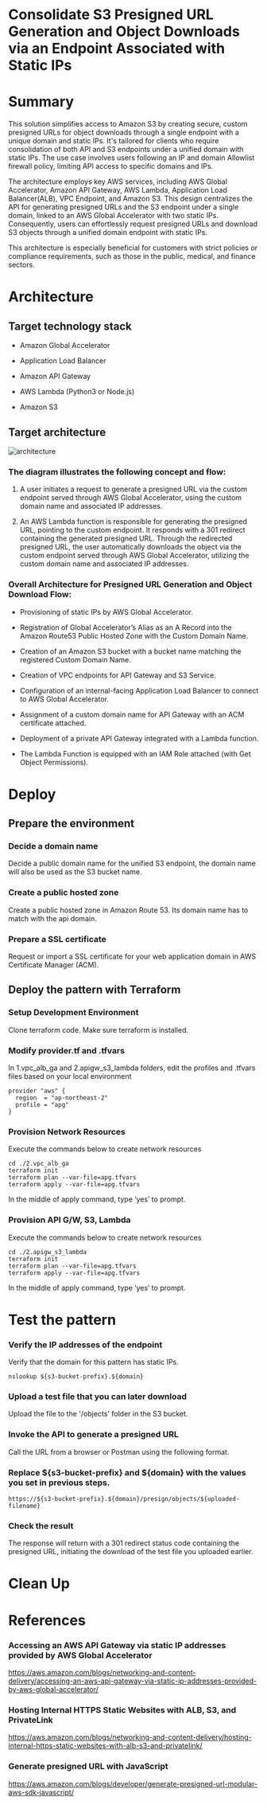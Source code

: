 # Consolidate S3 Presigned URL Generation and Object Downloads via an Endpoint Associated with Static IPs

# Summary
This solution simplifies access to Amazon S3 by creating secure, custom presigned URLs for object downloads through a single endpoint with a unique domain and static IPs. It's tailored for clients who require consolidation of both API and S3 endpoints under a unified domain with static IPs. The use case involves users following an IP and domain Allowlist firewall policy, limiting API access to specific domains and IPs.

The architecture employs key AWS services, including AWS Global Accelerator, Amazon API Gateway, AWS Lambda, Application Load Balancer(ALB), VPC Endpoint, and Amazon S3. This design centralizes the API for generating presigned URLs and the S3 endpoint under a single domain, linked to an AWS Global Accelerator with two static IPs. Consequently, users can effortlessly request presigned URLs and download S3 objects through a unified domain endpoint with static IPs.

This architecture is especially beneficial for customers with strict policies or compliance requirements, such as those in the public, medical, and finance sectors.

# Architecture

## Target technology stack

- Amazon Global Accelerator

- Application Load Balancer

- Amazon API Gateway

- AWS Lambda (Python3 or Node.js)

- Amazon S3

## Target architecture
![architecture](architecture.png "Target architecture")

### The diagram illustrates the following concept and flow:

1. A user initiates a request to generate a presigned URL via the custom endpoint served through AWS Global Accelerator, using the custom domain name and associated IP addresses.

2. An AWS Lambda function is responsible for generating the presigned URL, pointing to the custom endpoint. It responds with a 301 redirect containing the generated presigned URL.
Through the redirected presigned URL, the user automatically downloads the object via the custom endpoint served through AWS Global Accelerator, utilizing the custom domain name and associated IP addresses.


### Overall Architecture for Presigned URL Generation and Object Download Flow:

- Provisioning of static IPs by AWS Global Accelerator.

- Registration of Global Accelerator’s Alias as an A Record into the Amazon Route53 Public Hosted Zone with the Custom Domain Name.

- Creation of an Amazon S3 bucket with a bucket name matching the registered Custom Domain Name.

- Creation of VPC endpoints for API Gateway and S3 Service.

- Configuration of an internal-facing Application Load Balancer to connect to AWS Global Accelerator.

- Assignment of a custom domain name for API Gateway with an ACM certificate attached.

- Deployment of a private API Gateway integrated with a Lambda function.

- The Lambda Function is equipped with an IAM Role attached (with Get Object Permissions).


# Deploy

## Prepare the environment

### Decide a domain name
Decide a public domain name for the unified S3 endpoint, the domain name will also be used as the S3 bucket name.

### Create a public hosted zone
Create a public hosted zone in Amazon Route 53. Its domain name has to match with the api domain.

### Prepare a SSL certificate
Request or import a SSL certificate for your web application domain in AWS Certificate Manager (ACM).

## Deploy the pattern with Terraform
### Setup Development Environment
Clone terraform code. Make sure terraform is installed.

### Modify provider.tf and .tfvars
In 1.vpc_alb_ga and 2.apigw_s3_lambda folders, edit the profiles and .tfvars files based on your local environment
```
provider "aws" {
  region  = "ap-northeast-2"
  profile = "apg"
}
```

### Provision Network Resources
Execute the commands below to create network resources
```
cd ./2.vpc_alb_ga
terraform init
terraform plan --var-file=apg.tfvars
terraform apply --var-file=apg.tfvars
```
In the middle of apply command, type ‘yes’ to prompt.

### Provision API G/W, S3, Lambda
Execute the commands below to create network resources
```
cd ./2.apigw_s3_lambda
terraform init
terraform plan --var-file=apg.tfvars
terraform apply --var-file=apg.tfvars
```
In the middle of apply command, type ‘yes’ to prompt.

# Test the pattern

### Verify the IP addresses of the endpoint

Verify that the domain for this pattern has static IPs.

`nslookup ${s3-bucket-prefix}.${domain}`

### Upload a test file that you can later download

Upload the file to the '/objects' folder in the S3 bucket.

### Invoke the API to generate a presigned URL
Call the URL from a browser or Postman using the following format.

### Replace ${s3-bucket-prefix} and ${domain} with the values you set in previous steps.
`https://${s3-bucket-prefix}.${domain}/presign/objects/${uploaded-filename}`

### Check the result
The response will return with a 301 redirect status code containing the presigned URL, initiating the download of the test file you uploaded earlier.


# Clean Up


# References
### Accessing an AWS API Gateway via static IP addresses provided by AWS Global Accelerator
https://aws.amazon.com/blogs/networking-and-content-delivery/accessing-an-aws-api-gateway-via-static-ip-addresses-provided-by-aws-global-accelerator/

### Hosting Internal HTTPS Static Websites with ALB, S3, and PrivateLink
https://aws.amazon.com/blogs/networking-and-content-delivery/hosting-internal-https-static-websites-with-alb-s3-and-privatelink/

### Generate presigned URL with JavaScript
https://aws.amazon.com/blogs/developer/generate-presigned-url-modular-aws-sdk-javascript/